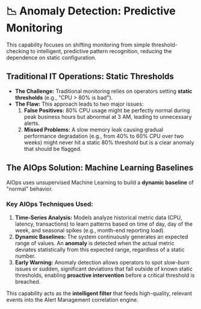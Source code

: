 # 📉 Anomaly Detection: Predictive Monitoring

This capability focuses on shifting monitoring from simple threshold-checking to intelligent, predictive pattern recognition, reducing the dependence on static configuration.

## Traditional IT Operations: Static Thresholds

* **The Challenge:** Traditional monitoring relies on operators setting **static thresholds** (e.g., "CPU > 80% is bad").
* **The Flaw:** This approach leads to two major issues:
    1.  **False Positives:** 80% CPU usage might be perfectly normal during peak business hours but abnormal at 3 AM, leading to unnecessary alerts.
    2.  **Missed Problems:** A slow memory leak causing gradual performance degradation (e.g., from 40% to 60% CPU over two weeks) might never hit a static 80% threshold but is a clear anomaly that should be flagged.

## The AIOps Solution: Machine Learning Baselines

AIOps uses unsupervised Machine Learning to build a **dynamic baseline** of "normal" behavior.

### Key AIOps Techniques Used:

1.  **Time-Series Analysis:** Models analyze historical metric data (CPU, latency, transactions) to learn patterns based on time of day, day of the week, and seasonal spikes (e.g., month-end reporting load).
2.  **Dynamic Baselines:** The system continuously generates an expected range of values. An **anomaly** is detected when the actual metric deviates statistically from this expected range, regardless of a static number.
3.  **Early Warning:** Anomaly detection allows operators to spot *slow-burn* issues or sudden, significant deviations that fall outside of known static thresholds, enabling **proactive intervention** before a critical threshold is breached.

This capability acts as the **intelligent filter** that feeds high-quality, relevant events into the Alert Management correlation engine.